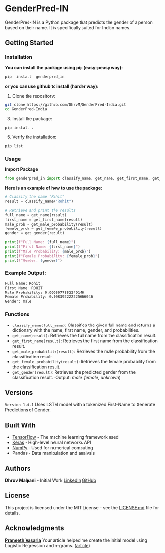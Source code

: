 
# GenderPred-IN
GenderPred-IN is a Python package that predicts the gender of a person based on their name. It is specifically suited for Indian names.


## Getting Started
### Installation
**You can install the package using pip (easy-peasy way):**
```bash
pip  install  genderpred_in
```
**or you can use **github** to install (harder way):**

 1. Clone the repository:
 ```bash
 git clone https://github.com/DhrvM/GenderPred-India.git
cd GenderPred-India
 ```
 3. Install the package:
 ```bash
 pip install .
```
 5. Verify the installation:
 ```bash
 pip list
 ```

### Usage

**Import Package**
```python
from genderpred_in import classify_name, get_name, get_first_name, get_male_probability, get_female_probability, get_gender
```
**Here is an example of how to use the package:**
```python
# Classify the name "Rohit"
result = classify_name("Rohit")

# Retrieve and print the results
full_name = get_name(result)
first_name = get_first_name(result)
male_prob = get_male_probability(result)
female_prob = get_female_probability(result)
gender = get_gender(result)

print(f"Full Name: {full_name}")
print(f"First Name: {first_name}")
print(f"Male Probability: {male_prob}")
print(f"Female Probability: {female_prob}")
print(f"Gender: {gender}")
```

### Example Output:

```bash
Full Name: Rohit
First Name: ROHIT
Male Probability: 0.9916077852249146
Female Probability: 0.008392222225666046
Gender: male
```

### Functions
-   `classify_name(full_name)`: Classifies the given full name and returns a dictionary with the name, first name, gender, and probabilities.
-   `get_name(result)`: Retrieves the full name from the classification result.
-   `get_first_name(result)`: Retrieves the first name from the classification result.
-   `get_male_probability(result)`: Retrieves the male probability from the classification result.
-   `get_female_probability(result)`: Retrieves the female probability from the classification result.
-   `get_gender(result)`: Retrieves the predicted gender from the classification result. (Output: *male, female, unknown*)

## Versions
`Version 1.0.1` Uses LSTM model with a tokenized First-Name to Generate Predictions of Gender.
## Built With

-   [TensorFlow](https://www.tensorflow.org/) - The machine learning framework used
-   [Keras](https://keras.io/) - High-level neural networks API
-   [NumPy](https://numpy.org/) - Used for numerical computing
-   [Pandas](https://pandas.pydata.org/) - Data manipulation and analysis

## Authors
**Dhruv Malpani** - Initial Work
[LinkedIn](https://www.linkedin.com/in/dhruv-malpani/)
[GitHub](https://github.com/DhrvM)

## License

This project is licensed under the MIT License - see the [LICENSE.md](LICENSE.md) file for details.

## Acknowledgments
[**Praneeth Vasarla**](https://medium.com/@praneethvaasarla)
Your article helped me create the initial model using Logistic Regression and n-grams. ([article](https://medium.com/@praneethvaasarla/how-i-used-nlp-to-predict-the-gender-for-indian-names-df0ae30c275b))